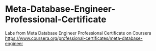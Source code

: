 # Meta-Database-Engineer-Professional-Certificate
Labs from Meta Database Engineer Professional Certificate on Coursera https://www.coursera.org/professional-certificates/meta-database-engineer
